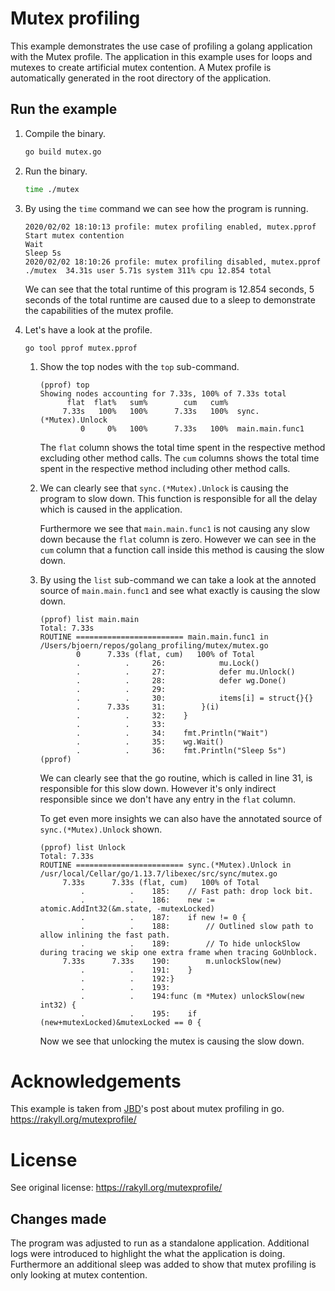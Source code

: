 # Mutex profiling
This example demonstrates the use case of profiling a golang application with the Mutex profile.
The application in this example uses for loops and mutexes to create artificial mutex contention. 
A Mutex profile is automatically generated in the root directory of the application.

## Run the example
1. Compile the binary.
    ```bash
   go build mutex.go
   ```
2. Run the binary.
    ```bash
   time ./mutex
   ```
3. By using the `time` command we can see how the program is running.
    ```
   2020/02/02 18:10:13 profile: mutex profiling enabled, mutex.pprof
   Start mutex contention
   Wait
   Sleep 5s
   2020/02/02 18:10:26 profile: mutex profiling disabled, mutex.pprof
   ./mutex  34.31s user 5.71s system 311% cpu 12.854 total
   ```
   
   We can see that the total runtime of this program is 12.854 seconds, 5 seconds of the total runtime
   are caused due to a sleep to demonstrate the capabilities of the mutex profile.
4. Let's have a look at the profile.
    ```
    go tool pprof mutex.pprof
   ``` 
   
   1. Show the top nodes with the `top` sub-command.
       ```
       (pprof) top
       Showing nodes accounting for 7.33s, 100% of 7.33s total
             flat  flat%   sum%        cum   cum%
            7.33s   100%   100%      7.33s   100%  sync.(*Mutex).Unlock
                0     0%   100%      7.33s   100%  main.main.func1
       ```
        The `flat` column shows the total time spent in the respective method excluding other method calls. 
        The `cum` columns shows the total time spent in the respective method including other method calls.
   2. We can clearly see that `sync.(*Mutex).Unlock` is causing the program to slow down. This function is 
   responsible for all the delay which is caused in the application.
   
        Furthermore we see that `main.main.func1` is not causing any slow down because the `flat` column is zero.
        However we can see in the `cum` column that a function call inside this method is causing the slow down.
    3. By using the `list` sub-command we can take a look at the annoted source of `main.main.func1` and see what
    exactly is causing the slow down.
        ```
       (pprof) list main.main
       Total: 7.33s
       ROUTINE ======================== main.main.func1 in /Users/bjoern/repos/golang_profiling/mutex/mutex.go
                0      7.33s (flat, cum)   100% of Total
                .          .     26:			mu.Lock()
                .          .     27:			defer mu.Unlock()
                .          .     28:			defer wg.Done()
                .          .     29:
                .          .     30:			items[i] = struct{}{}
                .      7.33s     31:		}(i)
                .          .     32:	}
                .          .     33:
                .          .     34:	fmt.Println("Wait")
                .          .     35:	wg.Wait()
                .          .     36:	fmt.Println("Sleep 5s")
       (pprof)
       ```
       We can clearly see that the go routine, which is called in line 31, is responsible for this slow down.
       However it's only indirect responsible since we don't have any entry in the `flat` column.
       
       To get even more insights we can also have the annotated source of `sync.(*Mutex).Unlock` shown.
       ```
       (pprof) list Unlock
       Total: 7.33s
       ROUTINE ======================== sync.(*Mutex).Unlock in /usr/local/Cellar/go/1.13.7/libexec/src/sync/mutex.go
            7.33s      7.33s (flat, cum)   100% of Total
                .          .    185:	// Fast path: drop lock bit.
                .          .    186:	new := atomic.AddInt32(&m.state, -mutexLocked)
                .          .    187:	if new != 0 {
                .          .    188:		// Outlined slow path to allow inlining the fast path.
                .          .    189:		// To hide unlockSlow during tracing we skip one extra frame when tracing GoUnblock.
            7.33s      7.33s    190:		m.unlockSlow(new)
                .          .    191:	}
                .          .    192:}
                .          .    193:
                .          .    194:func (m *Mutex) unlockSlow(new int32) {
                .          .    195:	if (new+mutexLocked)&mutexLocked == 0 {
       ```
       Now we see that unlocking the mutex is causing the slow down.
       
# Acknowledgements
This example is taken from [JBD](https://twitter.com/rakyll)'s post about mutex profiling in go.
https://rakyll.org/mutexprofile/

# License
See original license: https://rakyll.org/mutexprofile/

## Changes made
The program was adjusted to run as a standalone application. Additional logs were introduced to highlight the
what the application is doing. Furthermore an additional sleep was added to show that mutex profiling is only 
looking at mutex contention.